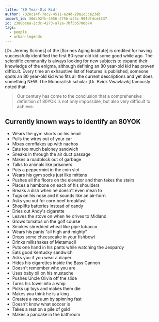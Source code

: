 ```yaml
---
title: '80 Year-Old Kid'
author: 7328c14f-7ec2-4511-a24d-29a1c5ce23eb
import_id: 30dc92fb-4956-479b-a43c-99fdf4ce4837
id: 2388bcea-2cdc-4273-a72a-7bf5b5708b74
tags:
  - people
  - urban-legends
---
```

[Dr. Jeremy Scrines] of the [Scrines Aging Institute] is credited for having successfully identified the first 80-year old kid some good while ago. The scientific community is always looking for new subjects to expand their knowledge of the enigma, although defining an 80 year-old kid has proven difficult. Every time an exhaustive list of features is published, someone spots an 80 year-old kid who fits all the current descriptions and yet does something NEW. The Monorailish scholar [Dr. Bvick Vwavlavik] famously noted that:

> Our century has come to the conclusion that a comprehensive definition of 80YOK is not only impossible, but also very difficult to achieve.

## Currently known ways to identify an 80YOK

- Wears the gym shorts on his head
- Pulls the wires out of your car
- Mixes cornflakes up with nachos
- Eats too much baloney sandwich
- Sneaks in through the air duct passage
- Makes a roadblock out of garbage
- Talks to animals like prisoners
- Puts a peppermint in the coin slot
- Wears his gym socks just like mittens
- Pushes all the floors on the elevator and then takes the stairs
- Places a hambone on each of his shoulders
- Breaks a dish when he doesn't even mean to
- Tugs on his nose and it sounds like an air-horn
- Asks you out for corn beef breakfast
- Shoplifts batteries instead of candy
- Dries out Andy's cigarette
- Leaves the stove on when he drives to Midland
- Grows tomatos on the golf course
- Smokes shredded wheat like pipe tobacco
- Wears his pants “all high and mighty”
- Drops some cheesecake in your fishbowl
- Drinks milkshakes of Metamucil
- Puts one hand in his pants while watching the Jeopardy
- Eats good Kentucky sandwich
- Asks you if you wear a diaper
- Hides his cigarettes inside the Bass Cannon
- Doesn't remember who you are
- Uses baby oil on his mustache
- Pushes Uncle Olivia off the slide
- Turns his towel into a whip
- Picks up toys and makes them die
- Makes you think he is a king
- Creates a vacuum by spinning fast
- Doesn't know what soccer is
- Takes a rest on a pile of gold
- Makes a pancake in the bathroom
